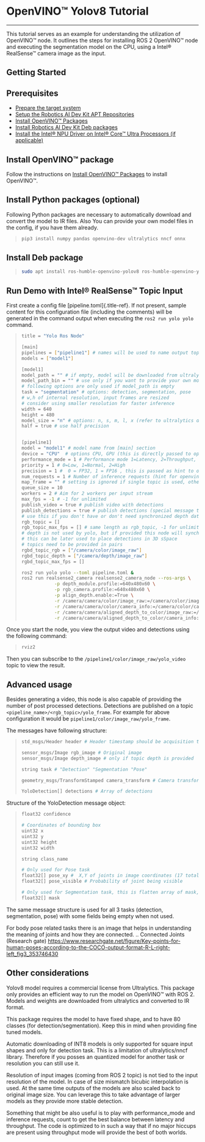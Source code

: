 
# OpenVINO™ Yolov8 Tutorial

---

This tutorial serves as an example for understanding the utilization of
OpenVINO™ node. It outlines the steps for installing ROS 2 OpenVINO™
node and executing the segmentation model on the CPU, using a Intel®
RealSense™ camera image as the input.

## Getting Started

## Prerequisites

- [Prepare the target system](https://docs.openedgeplatform.intel.com/edge-ai-suites/robotics-ai-suite/main/robotics/gsg_robot/prepare-system.html)
- [Setup the Robotics AI Dev Kit APT Repositories](https://docs.openedgeplatform.intel.com/robotics-ai-suite/robotics-ai-suite/main/robotics/gsg_robot/apt-setup.html)
- [Install OpenVINO™ Packages](https://docs.openedgeplatform.intel.com/robotics-ai-suite/robotics-ai-suite/main/robotics/gsg_robot/install-openvino.html)
- [Install Robotics AI Dev Kit Deb packages](https://docs.openedgeplatform.intel.com/robotics-ai-suite/robotics-ai-suite/main/robotics/gsg_robot/install.html)
- [Install the Intel® NPU Driver on Intel® Core™ Ultra Processors (if applicable)](https://docs.openedgeplatform.intel.com/robotics-ai-suite/robotics-ai-suite/main/robotics/gsg_robot/install-npu-driver.html)

## Install OpenVINO™ package

Follow the instructions on [Install OpenVINO™ Packages](https://docs.openedgeplatform.intel.com/edge-ai-suites/robotics-ai-suite/main/robotics/gsg_robot/install-openvino.html) to install OpenVINO™.

## Install Python packages (optional)

Following Python packages are necessary to automatically download and
convert the model to IR files. Also You can provide your own model files
in the config, if you have them already.

> ```bash
> pip3 install numpy pandas openvino-dev ultralytics nncf onnx
> ```

## Install Deb package

> ```bash
> sudo apt install ros-humble-openvino-yolov8 ros-humble-openvino-yolov8-msgs
> ```

## Run Demo with Intel® RealSense™ Topic Input

First create a config file [pipeline.toml]{.title-ref}. If not present,
sample content for this configuration file (including the comments) will
be generated in the command output when executing the
`ros2 run yolo yolo` command.

> ```bash
> title = "Yolo Ros Node"
>
> [main]
> pipelines = ["pipeline1"] # names will be used to name output topics
> models = ["model1"]
>
> [model1]
> model_path = "" # if empty, model will be downloaded from ultralytics, otherwise provide path to .xml file or other format supported by openvino
> model_path_bin = "" # use only if you want to provide your own model in openvino format, and there you need to provide path to .bin file
> # following options are only used if model_path is empty
> task = "segmentation" # options: detection, segmentation, pose
> # w,h of internal resolution, input frames are resized
> # consider using smaller resolution for faster inference
> width = 640 
> height = 480
> model_size = "n" # options: n, s, m, l, x (refer to ultralytics docs)
> half = true # use half precision
>
>
> [pipeline1]
> model = "model1" # model name from [main] section
> device = "CPU"  # options CPU, GPU (this is directly passed to openvino)
> performance_mode = 1 # Performance mode 1=Latency, 2=Throughput, 3=Cumulative throughput
> priority = 1 # 0=Low, 1=Normal, 2=High
> precision = 1 #  0 = FP32, 1 = FP16 , this is passed as hint to openvino
> num_requests = 1 # Number of inference requests (hint for openvino) recommended 1 per input stream
> map_frame = "" # setting is ignored if single topic is used, otherwise it will be used to synchronize camera location
> queue_size = 10
> workers = 2 # Aim for 2 workers per input stream
> max_fps = -1 # -1 for unlimited
> publish_video = true # publish video with detections
> publish_detections = true # publish detections (special message type), can be used to generate video with detections
> # use this if you don't have or don't need synchronized depth data
> rgb_topic = []
> rgb_topic_max_fps = [] # same length as rgb_topic, -1 for unlimited will assume -1 for all topics if not provided
> # depth is not used by yolo, but if provided this node will synchronize rgb and depth and transform to camera frame
> # this can be later used to place detections in 3D sSpace
> # topics need to be provided in pairs
> rgbd_topic_rgb = ["/camera/color/image_raw"]
> rgbd_topic_depth = ["/camera/depth/image_raw"]
> rgbd_topic_max_fps = []
> ```
>
> ```bash
> ros2 run yolo yolo --toml pipeline.toml &
> ros2 run realsense2_camera realsense2_camera_node --ros-args \
>             -p depth_module.profile:=640x480x60 \
>             -p rgb_camera.profile:=640x480x60 \
>             -p align_depth.enable:=True \
>             -r /camera/camera/color/image_raw:=/camera/color/image_raw \
>             -r /camera/camera/color/camera_info:=/camera/color/camera_info \
>             -r /camera/camera/aligned_depth_to_color/image_raw:=/camera/depth/image_raw \
>             -r /camera/camera/aligned_depth_to_color/camera_info:=/camera/depth/camera_info 
> ```

Once you start the node, you view the output video and detections using
the following command:

> ```bash
> rviz2 
> ```

Then you can subscribe to the `/pipeline1/color/image_raw/yolo_video`
topic to view the result.

## Advanced usage

Besides generating a video, this node is also capable of providing the
number of post processed detections. Detections are published on a topic
`<pipeline_name>/<rgb_topic>/yolo_frame`. For example for above
configuration it would be `pipeline1/color/image_raw/yolo_frame`.

The messages have following structure:

> ```bash
> std_msgs/Header header # Header timestamp should be acquisition time of image
>
> sensor_msgs/Image rgb_image # Original image
> sensor_msgs/Image depth_image # only if topic depth is provided
>
> string task # "Detection" "Segmentation "Pose" 
>
> geometry_msgs/TransformStamped camera_transform # Camera transform captured at the time of image arrival
>
> YoloDetection[] detections # Array of detections
> ```

Structure of the YoloDetection message object:

> ```bash
> float32 confidence
>
> # Coordinates of bounding box
> uint32 x
> uint32 y
> uint32 height
> uint32 width
>
> string class_name
>
> # Only used for Pose task
> float32[] pose_xy #  X,Y of joints in image coordinates (17 total)
> float32[] pose_visible # Probability of joint being visible
>
> # Only used for Segmentation task, this is flatten array of mask, same size as bounding box
> float32[] mask
> ```

The same message structure is used for all 3 tasks (detection,
segmentation, pose) with some fields being empty when not used.

For body pose related tasks there is an image that helps in
understanding the meaning of joints and how they are connected. ..
Connected Joints (Research gate)
<https://www.researchgate.net/figure/Key-points-for-human-poses-according-to-the-COCO-output-format-R-L-right-left_fig3_353746430>

## Other considerations

Yolov8 model requires a commercial license from Ultralytics. This
package only provides an efficient way to run the model on OpenVINO™
with ROS 2. Models and weights are downloaded from ultralytics and
converted to IR format.

This package requires the model to have fixed shape, and to have 80
classes (for detection/segmentation). Keep this in mind when providing
fine tuned models.

Automatic downloading of INT8 models is only supported for square input
shapes and only for detection task. This is a limitation of
ultralytics/nncf library. Therefore if you posses an quantized model for
another task or resolution you can still use it.

Resolution of input images (coming from ROS 2 topic) is not tied to the
input resolution of the model. In case of size mismatch bicubic
interpolation is used. At the same time outputs of the models are also
scaled back to original image size. You can leverage this to take
advantage of larger models as they provide more stable detection.

Something that might be also useful is to play with performance_mode and
inference requests, count to get the best balance between latency and
throughput. The code is optimized to in such a way that if no major
hiccups are present using throughput mode will provide the best of both
worlds.
